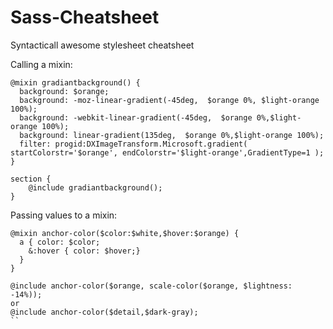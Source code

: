 # Sass-Cheatsheet


Syntacticall awesome stylesheet cheatsheet

Calling a mixin:

```
@mixin gradiantbackground() {
  background: $orange;
  background: -moz-linear-gradient(-45deg,  $orange 0%, $light-orange 100%);
  background: -webkit-linear-gradient(-45deg,  $orange 0%,$light-orange 100%);
  background: linear-gradient(135deg,  $orange 0%,$light-orange 100%);
  filter: progid:DXImageTransform.Microsoft.gradient( startColorstr='$orange', endColorstr='$light-orange',GradientType=1 );
}

section {
	@include gradiantbackground();
}

```
Passing values to a mixin:

```
@mixin anchor-color($color:$white,$hover:$orange) {
  a { color: $color;
    &:hover { color: $hover;}
  }
}

@include anchor-color($orange, scale-color($orange, $lightness: -14%));
or 
@include anchor-color($detail,$dark-gray);
``